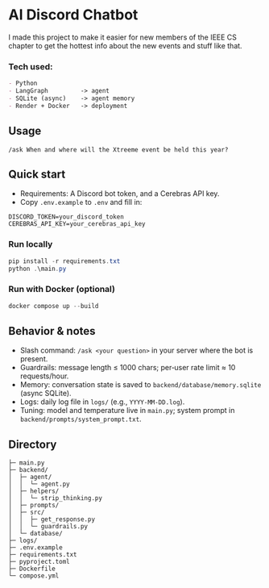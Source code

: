 # AI Discord Chatbot

I made this project to make it easier for new members of the IEEE CS chapter to get the hottest info about the new events and stuff like that.

### Tech used:

```md
- Python
- LangGraph         -> agent
- SQLite (async)    -> agent memory
- Render + Docker   -> deployment
```

## Usage

```text
/ask When and where will the Xtreeme event be held this year?
```

## Quick start

- Requirements: A Discord bot token, and a Cerebras API key.
- Copy `.env.example` to `.env` and fill in:

```env
DISCORD_TOKEN=your_discord_token
CEREBRAS_API_KEY=your_cerebras_api_key
```

### Run locally

```powershell
pip install -r requirements.txt
python .\main.py
```

### Run with Docker (optional)

```powershell
docker compose up --build
```

## Behavior & notes

- Slash command: `/ask <your question>` in your server where the bot is present.
- Guardrails: message length ≤ 1000 chars; per‑user rate limit ≈ 10 requests/hour.
- Memory: conversation state is saved to `backend/database/memory.sqlite` (async SQLite).
- Logs: daily log file in `logs/` (e.g., `YYYY-MM-DD.log`).
- Tuning: model and temperature live in `main.py`; system prompt in `backend/prompts/system_prompt.txt`.

## Directory


```
├─ main.py
├─ backend/
│  ├─ agent/
│  │  └─ agent.py
│  ├─ helpers/
│  │  └─ strip_thinking.py
│  ├─ prompts/
│  ├─ src/
│  │  ├─ get_response.py
│  │  └─ guardrails.py
│  └─ database/
├─ logs/
├─ .env.example
├─ requirements.txt
├─ pyproject.toml
├─ Dockerfile
└─ compose.yml
```